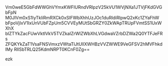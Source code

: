 Vm0weE5GbFdWWGhVYmxKWFlURndVRlpzV25kVU1WVjNXa1JTVjFKdGVGbFpN
M0JIVm0xS1IyTkliRmRXCk0xSlFWbXhhUzJOc1duRldiRlpwQ2xKc1ZYaFhW
bFpoVjIxV1IxUnVUbFZpUm5CVVEyMUtSbGRZY0ZkWApTRUpFVmtSS1UxWXhX
blZTYkZacFUwVktlVkV5TVZkalZrWlZWbXhLVGdwaVZrbDZWa2Q0YTFJeFRs
ZFQKYkZaT1VsaFNSVmxzVWtaTlJtUllXWHBzVVZWWE9VeGFSV2hMVFhkdlMy
RllSbTRLQ25KdmNRPT0KCnF0Zg==

ezk